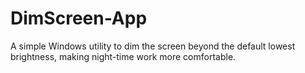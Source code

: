 # DimScreen-App
A simple Windows utility to dim the screen beyond the default lowest brightness, making night-time work more comfortable.
